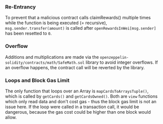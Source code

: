 ### Re-Entrancy

To prevent that a malicious contract calls claimRewards() multiple times while the function is being executed (= recursive), `msg.sender.transfer(amount)` is called after `openRewardsInWei[msg.sender]` has been resetted to `0`.

### Overflow

Additions and multiplications are made via the `openzeppelin-solidity/contracts/math/SafeMath.sol` library to avoid integer overflows. If an overflow happens, the contract call will be reverted by the library.

### Loops and Block Gas Limit

The only function that loops over an Array is `mapCardsToArraysTuple()`, which is called by `getCards()` and `getCardsOwned()`. Both are `view` functions which only read data and don't cost gas - thus the block gas limit is not an issue here. If the loop were called in a transaction call, it would be dangerous, because the gas cost could be higher than one block would allow.
